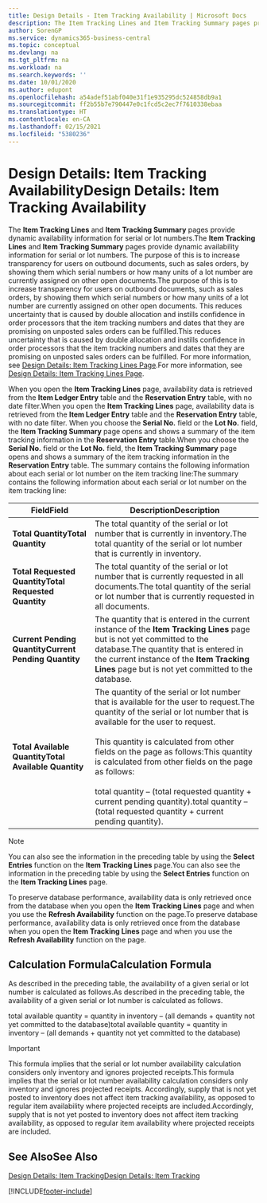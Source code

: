 ```yaml
---
title: Design Details - Item Tracking Availability | Microsoft Docs
description: The Item Tracking Lines and Item Tracking Summary pages provide dynamic availability information for serial or lot numbers. The purpose of this is to increase transparency for users on outbound documents, such as sales orders, by showing them which serial numbers or how many units of a lot number are currently assigned on other open documents.
author: SorenGP
ms.service: dynamics365-business-central
ms.topic: conceptual
ms.devlang: na
ms.tgt_pltfrm: na
ms.workload: na
ms.search.keywords: ''
ms.date: 10/01/2020
ms.author: edupont
ms.openlocfilehash: a54adef51abf040e31f1e935295dc524858db9a1
ms.sourcegitcommit: ff2b55b7e790447e0c1fcd5c2ec7f7610338ebaa
ms.translationtype: HT
ms.contentlocale: en-CA
ms.lasthandoff: 02/15/2021
ms.locfileid: "5380236"
---
```

# <a name="design-details-item-tracking-availability"></a><span data-ttu-id="5ffbc-104">Design Details: Item Tracking Availability</span><span class="sxs-lookup"><span data-stu-id="5ffbc-104">Design Details: Item Tracking Availability</span></span>
<span data-ttu-id="5ffbc-105">The **Item Tracking Lines** and **Item Tracking Summary** pages provide dynamic availability information for serial or lot numbers.</span><span class="sxs-lookup"><span data-stu-id="5ffbc-105">The **Item Tracking Lines** and **Item Tracking Summary** pages provide dynamic availability information for serial or lot numbers.</span></span> <span data-ttu-id="5ffbc-106">The purpose of this is to increase transparency for users on outbound documents, such as sales orders, by showing them which serial numbers or how many units of a lot number are currently assigned on other open documents.</span><span class="sxs-lookup"><span data-stu-id="5ffbc-106">The purpose of this is to increase transparency for users on outbound documents, such as sales orders, by showing them which serial numbers or how many units of a lot number are currently assigned on other open documents.</span></span> <span data-ttu-id="5ffbc-107">This reduces uncertainty that is caused by double allocation and instills confidence in order processors that the item tracking numbers and dates that they are promising on unposted sales orders can be fulfilled.</span><span class="sxs-lookup"><span data-stu-id="5ffbc-107">This reduces uncertainty that is caused by double allocation and instills confidence in order processors that the item tracking numbers and dates that they are promising on unposted sales orders can be fulfilled.</span></span> <span data-ttu-id="5ffbc-108">For more information, see [Design Details: Item Tracking Lines Page](design-details-item-tracking-lines-window.md).</span><span class="sxs-lookup"><span data-stu-id="5ffbc-108">For more information, see [Design Details: Item Tracking Lines Page](design-details-item-tracking-lines-window.md).</span></span>  

 <span data-ttu-id="5ffbc-109">When you open the **Item Tracking Lines** page, availability data is retrieved from the **Item Ledger Entry** table and the **Reservation Entry** table, with no date filter.</span><span class="sxs-lookup"><span data-stu-id="5ffbc-109">When you open the **Item Tracking Lines** page, availability data is retrieved from the **Item Ledger Entry** table and the **Reservation Entry** table, with no date filter.</span></span> <span data-ttu-id="5ffbc-110">When you choose the **Serial No.** field or the **Lot No.** field, the **Item Tracking Summary** page opens and shows a summary of the item tracking information in the **Reservation Entry** table.</span><span class="sxs-lookup"><span data-stu-id="5ffbc-110">When you choose the **Serial No.** field or the **Lot No.** field, the **Item Tracking Summary** page opens and shows a summary of the item tracking information in the **Reservation Entry** table.</span></span> <span data-ttu-id="5ffbc-111">The summary contains the following information about each serial or lot number on the item tracking line:</span><span class="sxs-lookup"><span data-stu-id="5ffbc-111">The summary contains the following information about each serial or lot number on the item tracking line:</span></span>  

|<span data-ttu-id="5ffbc-112">Field</span><span class="sxs-lookup"><span data-stu-id="5ffbc-112">Field</span></span>|<span data-ttu-id="5ffbc-113">Description</span><span class="sxs-lookup"><span data-stu-id="5ffbc-113">Description</span></span>|  
|---------------------------------|---------------------------------------|  
|<span data-ttu-id="5ffbc-114">**Total Quantity**</span><span class="sxs-lookup"><span data-stu-id="5ffbc-114">**Total Quantity**</span></span>|<span data-ttu-id="5ffbc-115">The total quantity of the serial or lot number that is currently in inventory.</span><span class="sxs-lookup"><span data-stu-id="5ffbc-115">The total quantity of the serial or lot number that is currently in inventory.</span></span>|  
|<span data-ttu-id="5ffbc-116">**Total Requested Quantity**</span><span class="sxs-lookup"><span data-stu-id="5ffbc-116">**Total Requested Quantity**</span></span>|<span data-ttu-id="5ffbc-117">The total quantity of the serial or lot number that is currently requested in all documents.</span><span class="sxs-lookup"><span data-stu-id="5ffbc-117">The total quantity of the serial or lot number that is currently requested in all documents.</span></span>|  
|<span data-ttu-id="5ffbc-118">**Current Pending Quantity**</span><span class="sxs-lookup"><span data-stu-id="5ffbc-118">**Current Pending Quantity**</span></span>|<span data-ttu-id="5ffbc-119">The quantity that is entered in the current instance of the **Item Tracking Lines** page but is not yet committed to the database.</span><span class="sxs-lookup"><span data-stu-id="5ffbc-119">The quantity that is entered in the current instance of the **Item Tracking Lines** page but is not yet committed to the database.</span></span>|  
|<span data-ttu-id="5ffbc-120">**Total Available Quantity**</span><span class="sxs-lookup"><span data-stu-id="5ffbc-120">**Total Available Quantity**</span></span>|<span data-ttu-id="5ffbc-121">The quantity of the serial or lot number that is available for the user to request.</span><span class="sxs-lookup"><span data-stu-id="5ffbc-121">The quantity of the serial or lot number that is available for the user to request.</span></span><br /><br /> <span data-ttu-id="5ffbc-122">This quantity is calculated from other fields on the page as follows:</span><span class="sxs-lookup"><span data-stu-id="5ffbc-122">This quantity is calculated from other fields on the page as follows:</span></span><br /><br /> <span data-ttu-id="5ffbc-123">total quantity – (total requested quantity + current pending quantity).</span><span class="sxs-lookup"><span data-stu-id="5ffbc-123">total quantity – (total requested quantity + current pending quantity).</span></span>|  

> [!NOTE]  
>  <span data-ttu-id="5ffbc-124">You can also see the information in the preceding table by using the **Select Entries** function on the **Item Tracking Lines** page.</span><span class="sxs-lookup"><span data-stu-id="5ffbc-124">You can also see the information in the preceding table by using the **Select Entries** function on the **Item Tracking Lines** page.</span></span>  

 <span data-ttu-id="5ffbc-125">To preserve database performance, availability data is only retrieved once from the database when you open the **Item Tracking Lines** page and when you use the **Refresh Availability** function on the page.</span><span class="sxs-lookup"><span data-stu-id="5ffbc-125">To preserve database performance, availability data is only retrieved once from the database when you open the **Item Tracking Lines** page and when you use the **Refresh Availability** function on the page.</span></span>  

## <a name="calculation-formula"></a><span data-ttu-id="5ffbc-126">Calculation Formula</span><span class="sxs-lookup"><span data-stu-id="5ffbc-126">Calculation Formula</span></span>  
 <span data-ttu-id="5ffbc-127">As described in the preceding table, the availability of a given serial or lot number is calculated as follows.</span><span class="sxs-lookup"><span data-stu-id="5ffbc-127">As described in the preceding table, the availability of a given serial or lot number is calculated as follows.</span></span>  

 <span data-ttu-id="5ffbc-128">total available quantity = quantity in inventory – (all demands + quantity not yet committed to the database)</span><span class="sxs-lookup"><span data-stu-id="5ffbc-128">total available quantity = quantity in inventory – (all demands + quantity not yet committed to the database)</span></span>  

> [!IMPORTANT]  
>  <span data-ttu-id="5ffbc-129">This formula implies that the serial or lot number availability calculation considers only inventory and ignores projected receipts.</span><span class="sxs-lookup"><span data-stu-id="5ffbc-129">This formula implies that the serial or lot number availability calculation considers only inventory and ignores projected receipts.</span></span> <span data-ttu-id="5ffbc-130">Accordingly, supply that is not yet posted to inventory does not affect item tracking availability, as opposed to regular item availability where projected receipts are included.</span><span class="sxs-lookup"><span data-stu-id="5ffbc-130">Accordingly, supply that is not yet posted to inventory does not affect item tracking availability, as opposed to regular item availability where projected receipts are included.</span></span>  

## <a name="see-also"></a><span data-ttu-id="5ffbc-131">See Also</span><span class="sxs-lookup"><span data-stu-id="5ffbc-131">See Also</span></span>  
 [<span data-ttu-id="5ffbc-132">Design Details: Item Tracking</span><span class="sxs-lookup"><span data-stu-id="5ffbc-132">Design Details: Item Tracking</span></span>](design-details-item-tracking.md)


[!INCLUDE[footer-include](includes/footer-banner.md)]